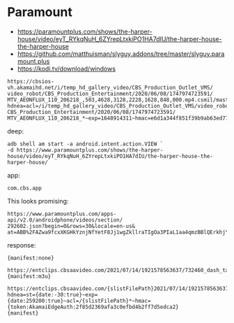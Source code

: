 # Paramount

- <https://paramountplus.com/shows/the-harper-house/video/eyT_RYkqNuH_6ZYrepLtxkiPO1HA7dIU/the-harper-house-the-harper-house>
- https://github.com/matthuisman/slyguy.addons/tree/master/slyguy.paramount.plus
- https://kodi.tv/download/windows

~~~
https://cbsios-vh.akamaihd.net/i/temp_hd_gallery_video/CBS_Production_Outlet_VMS/
video_robot/CBS_Production_Entertainment/2020/06/08/1747974723591/
MTV_AEONFLUX_110_206218_,503,4628,3128,2228,1628,848,000.mp4.csmil/master.m3u8?
hdnea=acl=/i/temp_hd_gallery_video/CBS_Production_Outlet_VMS/video_robot/
CBS_Production_Entertainment/2020/06/08/1747974723591/
MTV_AEONFLUX_110_206218_*~exp=1648914311~hmac=e6d1a344f851f39b9ab63ed77719359733e2f234eeb51470a65c996f3274c719
~~~

deep:

~~~
adb shell am start -a android.intent.action.VIEW `
-d https://www.paramountplus.com/shows/the-harper-house/video/eyT_RYkqNuH_6ZYrepLtxkiPO1HA7dIU/the-harper-house-the-harper-house/
~~~

app:

~~~
com.cbs.app
~~~

This looks promising:

~~~
https://www.paramountplus.com/apps-api/v2.0/androidphone/videos/section/
292602.json?begin=0&rows=30&locale=en-us&
at=ABB%2FAZwa9fcxXKGHkYznjNfYetF8Jj1wgZkllraTIgOa3PIaL1aa4qmzBBlQErkhjYw%3D
~~~

response:

~~~
{manifest:none}
   https://entclips.cbsaavideo.com/2021/07/14/1921578563637/732460_dash_ta/stream.mpd
{manifest:m3u}
   https://entclips.cbsaavideo.com/{slistFilePath}2021/07/14/1921578563637/732460_dash_ta/stream.mpd{slistFilePath}?hdnea=st={date:-30:true}~exp={date:259200:true}~acl=/{slistFilePath}*~hmac={token:AkamaiEdgeAuth:2f85d2369afa3c0efbd4b2ff7d5edca2}
{manifest}
~~~
